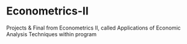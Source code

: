 # Econometrics-II
Projects &amp; Final from Econometrics II, called Applications of Economic Analysis Techniques within program
